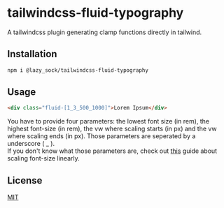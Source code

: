 # tailwindcss-fluid-typography

A tailwindcss plugin generating clamp functions directly in tailwind.

## Installation

```bash
npm i @lazy_sock/tailwindcss-fluid-typography
```

## Usage

```html
<div class="fluid-[1_3_500_1000]">Lorem Ipsum</div>
```

You have to provide four parameters: the lowest font size (in rem), the highest font-size (in rem), the vw where scaling starts (in px) and the vw where scaling ends (in px). Those parameters are seperated by a underscore ( \_ ).  
If you don't know what those parameters are, check out [this](https://css-tricks.com/linearly-scale-font-size-with-css-clamp-based-on-the-viewport/) guide about scaling font-size linearly.

## License

[MIT](https://choosealicense.com/licenses/mit/)

